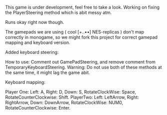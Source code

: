 This game is under development, feel free to take a look. Working on fixing the PlayerSteering method which is abit messy atm. 

Runs okay right now though.

The gamepads we are using ( cool [+..••] NES-replicas ) don't map correctly in monogame, so we might fork this project for correct gamepad mapping and keyboard version.

Added keyboard steering:

How to use: Comment out GamePadSteering, and remove comment from TemporaryKeyboardSteering. Warning:  Do not use both of these methods at the same time, it might lag the game abit.

Keyboard mapping: 

Player One:
Left: A, Right: D, Down: S, RotateClockWise: Space, RotateCounterClockwise: Shift.
PlayerTwo:
Left: LeftArrow, Right: RightArrow, Down: DownArrow, RotateClockWise: NUM0, RotateCounterClockwise: Enter.
